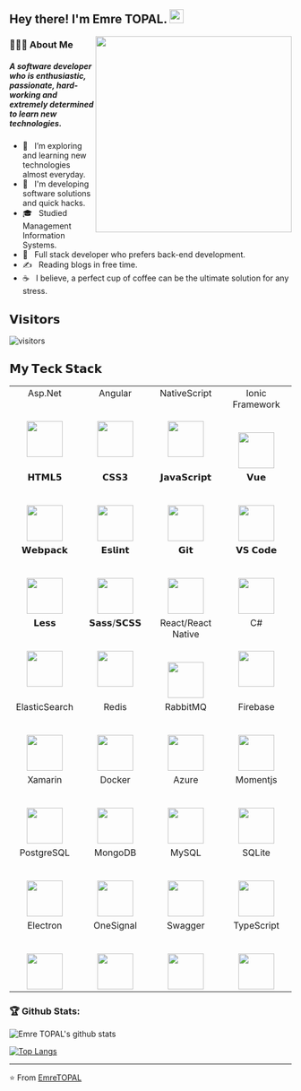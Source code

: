 <h2> Hey there! I'm Emre TOPAL. <img src="https://github.com/souvikguria98/souvikguria98/blob/master/Hi.gif" width="25"></h2>
<img align="right" alt="" src="https://www.fidiots.com/images/working4.gif" width="350" />

<h3> 👨🏻‍💻 About Me </h3>

<h5>A software developer who is enthusiastic, passionate, hard-working and extremely determined to learn new technologies.</h5>

- 🔭 &nbsp; I’m exploring and learning new technologies almost everyday.
- 🤔 &nbsp; I'm developing software solutions and quick hacks.
- 🎓 &nbsp; Studied Management Information Systems.
- 💼 &nbsp; Full stack developer who prefers back-end development.
- ✍️ &nbsp; Reading blogs in free time.
- ☕ &nbsp; I believe, a perfect cup of coffee can be the ultimate solution for any stress. 

## 𝗩𝗶𝘀𝗶𝘁𝗼𝗿𝘀

![visitors](https://visitor-badge.glitch.me/badge?page_id=topal-emre.topal-emre)

## 𝗠𝘆 𝗧𝗲𝗰𝗸 𝗦𝘁𝗮𝗰𝗸

<table>
  <tbody> 
     <tr valign="top">
      <td width="25%" align="center">
        <span>Asp.Net</span><br><br><br>
        <img height="64px" src="https://cdn.svgporn.com/logos/dotnet.svg">
      </td>
      <td width="25%" align="center">
        <span>Angular</span><br><br><br>
        <img height="64px" src="https://cdn.svgporn.com/logos/angular-icon.svg">
      </td>
      <td width="25%" align="center">
        <span>NativeScript</span><br><br><br>
        <img height="64px" src="https://cdn.svgporn.com/logos/nativescript.svg">
      </td>
      <td width="25%" align="center">
        <span>Ionic Framework</span><br><br><br>
        <img height="64px" src="https://cdn.svgporn.com/logos/ionic.svg">
      </td> 
    </tr>
    <tr valign="top">
      <td width="25%" align="center">
        <span>𝗛𝗧𝗠𝗟𝟱</span><br><br><br>
        <img height="64px" src="https://cdn.svgporn.com/logos/html-5.svg">
      </td>
      <td width="25%" align="center">
        <span>𝗖𝗦𝗦𝟯</span><br><br><br>
        <img height="64px" src="https://cdn.svgporn.com/logos/css-3.svg">
      </td>
      <td width="25%" align="center">
        <span>𝗝𝗮𝘃𝗮𝗦𝗰𝗿𝗶𝗽𝘁</span><br><br><br>
        <img height="64px" src="https://cdn.svgporn.com/logos/javascript.svg">
      </td>
      <td width="25%" align="center">
        <span>𝗩𝘂𝗲</span><br><br><br>
        <img height="64px" src="https://cdn.svgporn.com/logos/vue.svg">
      </td>
    </tr>
    <tr valign="top">
      <td width="25%" align="center">
        <span>𝗪𝗲𝗯𝗽𝗮𝗰𝗸</span><br><br><br>
        <img height="64px" src="https://cdn.svgporn.com/logos/webpack.svg">
      </td>
      <td width="25%" align="center">
        <span>𝗘𝘀𝗹𝗶𝗻𝘁</span><br><br><br>
        <img height="64px" src="https://cdn.svgporn.com/logos/eslint.svg">
      </td>
      <td width="25%" align="center">
        <span>𝗚𝗶𝘁</span><br><br><br>
        <img height="64px" src="https://cdn.svgporn.com/logos/git-icon.svg">
      </td>
      <td width="25%" align="center">
        <span>𝗩𝗦 𝗖𝗼𝗱𝗲</span><br><br><br>
        <img height="64px" src="https://cdn.svgporn.com/logos/visual-studio-code.svg">
      </td>
    </tr>
    <tr valign="top">
      <td width="25%" align="center">
        <span>𝗟𝗲𝘀𝘀</span><br><br><br>
        <img height="64px" src="https://cdn.svgporn.com/logos/less.svg">
      </td>
      <td width="25%" align="center">
        <span>𝗦𝗮𝘀𝘀/𝗦𝗖𝗦𝗦</span><br><br><br>
        <img height="64px" src="https://cdn.svgporn.com/logos/sass.svg">
      </td>
      <td width="25%" align="center">
        <span>React/React Native</span><br><br><br>
        <img height="64px" src="https://cdn.svgporn.com/logos/react.svg">
      </td>
      <td width="25%" align="center">
        <span>C#</span><br><br><br>
        <img height="64px" src="https://cdn.svgporn.com/logos/c-sharp.svg">
      </td>
    </tr>
     <tr valign="top"> 
      <td width="25%" align="center">
        <span>ElasticSearch</span><br><br><br>
        <img height="64px" src="https://cdn.svgporn.com/logos/elasticsearch.svg">
      </td>
       <td width="25%" align="center">
        <span>Redis</span><br><br><br>
        <img height="64px" src="https://cdn.svgporn.com/logos/redis.svg">
      </td>
      <td width="25%" align="center">
        <span>RabbitMQ</span><br><br><br>
        <img height="64px" src="https://cdn.svgporn.com/logos/rabbitmq.svg">
      </td> 
      <td width="25%" align="center">
        <span>Firebase</span><br><br><br>
        <img height="64px" src="https://cdn.svgporn.com/logos/firebase.svg">
      </td> 
    </tr>
     <tr valign="top">
       <td width="25%" align="center">
        <span>Xamarin</span><br><br><br>
        <img height="64px" src="https://cdn.svgporn.com/logos/xamarin.svg">
      </td>
      <td width="25%" align="center">
        <span>Docker</span><br><br><br>
        <img height="64px" src="https://cdn.svgporn.com/logos/docker-icon.svg">
      </td>
      <td width="25%" align="center">
        <span>Azure</span><br><br><br>
        <img height="64px" src="https://cdn.svgporn.com/logos/azure-icon.svg">
      </td>
      <td width="25%" align="center">
        <span>Momentjs</span><br><br><br>
        <img height="64px" src="https://cdn.svgporn.com/logos/momentjs.svg">
      </td> 
    </tr>
     <tr valign="top">
       <td width="25%" align="center">
        <span>PostgreSQL</span><br><br><br>
        <img height="64px" src="https://cdn.svgporn.com/logos/postgresql.svg">
      </td>
       <td width="25%" align="center">
        <span>MongoDB</span><br><br><br>
        <img height="64px" src="https://cdn.svgporn.com/logos/mongodb.svg">
      </td>
      <td width="25%" align="center">
        <span>MySQL</span><br><br><br>
        <img height="64px" src="https://cdn.svgporn.com/logos/mysql.svg">
      </td>
       <td width="25%" align="center">
        <span>SQLite</span><br><br><br>
        <img height="64px" src="https://cdn.svgporn.com/logos/sqlite.svg">
      </td> 
    </tr>
    <tr valign="top">
         <td width="25%" align="center">
        <span>Electron</span><br><br><br>
        <img height="64px" src="https://cdn.svgporn.com/logos/electron.svg">
      </td>
        <td width="25%" align="center">
        <span>OneSignal</span><br><br><br>
        <img height="64px" src="https://cdn.svgporn.com/logos/onesignal.svg">
      </td>
      <td width="25%" align="center">
        <span>Swagger</span><br><br><br>
        <img height="64px" src="https://cdn.svgporn.com/logos/swagger.svg">
      </td>
      <td width="25%" align="center">
        <span>TypeScript</span><br><br><br>
        <img height="64px" src="https://cdn.svgporn.com/logos/typescript-icon.svg">
      </td> 
    </tr>
  </tbody>
</table>

 
### 🏆 Github Stats:

 ![Emre TOPAL's github stats](https://github-readme-stats.vercel.app/api?username=topal-emre&show_icons=true&theme=buefy)
 
 [![Top Langs](https://github-readme-stats.vercel.app/api/top-langs/?username=topal-emre&layout=compact)](https://github.com/topal-emre/github-readme-stats)

---
⭐️ From [EmreTOPAL](https://github.com/topal-emre)

<!--
**omerakyol/omerakyol** is a ✨ _special_ ✨ repository because its `README.md` (this file) appears on your GitHub profile.

Here are some ideas to get you started:

- 🔭 I’m currently working on ...
- 🌱 I’m currently learning ...
- 👯 I’m looking to collaborate on ...
- 🤔 I’m looking for help with ...
- 💬 Ask me about ...
- 📫 How to reach me: ...
- 😄 Pronouns: ...
- ⚡ Fun fact: ...
-->
